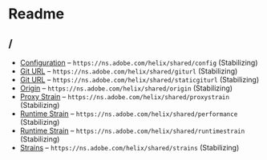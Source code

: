 

 # Readme



## /

* [Configuration](./config.schema.md) – `https://ns.adobe.com/helix/shared/config` (Stabilizing)
* [Git URL](./giturl.schema.md) – `https://ns.adobe.com/helix/shared/giturl` (Stabilizing)
* [Git URL](./staticgiturl.schema.md) – `https://ns.adobe.com/helix/shared/staticgiturl` (Stabilizing)
* [Origin](./origin.schema.md) – `https://ns.adobe.com/helix/shared/origin` (Stabilizing)
* [Proxy Strain](./proxystrain.schema.md) – `https://ns.adobe.com/helix/shared/proxystrain` (Stabilizing)
* [Runtime Strain](./performance.schema.md) – `https://ns.adobe.com/helix/shared/performance` (Stabilizing)
* [Runtime Strain](./runtimestrain.schema.md) – `https://ns.adobe.com/helix/shared/runtimestrain` (Stabilizing)
* [Strains](./strains.schema.md) – `https://ns.adobe.com/helix/shared/strains` (Stabilizing)


